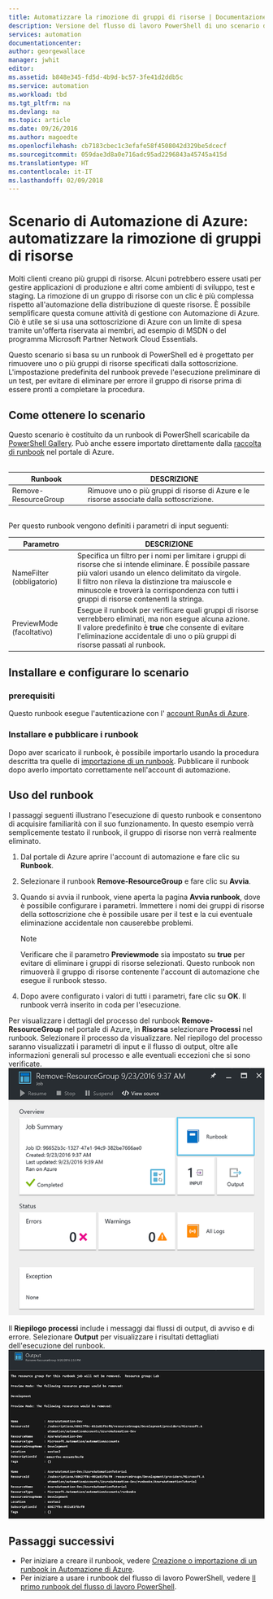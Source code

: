 ```yaml
---
title: Automatizzare la rimozione di gruppi di risorse | Documentazione Microsoft
description: Versione del flusso di lavoro PowerShell di uno scenario di Automazione di Azure che include runbook per rimuovere tutti i gruppi di risorse nella sottoscrizione.
services: automation
documentationcenter: 
author: georgewallace
manager: jwhit
editor: 
ms.assetid: b848e345-fd5d-4b9d-bc57-3fe41d2ddb5c
ms.service: automation
ms.workload: tbd
ms.tgt_pltfrm: na
ms.devlang: na
ms.topic: article
ms.date: 09/26/2016
ms.author: magoedte
ms.openlocfilehash: cb7183cbec1c3efafe58f4508042d329be5dcecf
ms.sourcegitcommit: 059dae3d8a0e716adc95ad2296843a45745a415d
ms.translationtype: HT
ms.contentlocale: it-IT
ms.lasthandoff: 02/09/2018
---
```

# <a name="azure-automation-scenario---automate-removal-of-resource-groups"></a>Scenario di Automazione di Azure: automatizzare la rimozione di gruppi di risorse
Molti clienti creano più gruppi di risorse. Alcuni potrebbero essere usati per gestire applicazioni di produzione e altri come ambienti di sviluppo, test e staging. La rimozione di un gruppo di risorse con un clic è più complessa rispetto all'automazione della distribuzione di queste risorse. È possibile semplificare questa comune attività di gestione con Automazione di Azure. Ciò è utile se si usa una sottoscrizione di Azure con un limite di spesa tramite un'offerta riservata ai membri, ad esempio di MSDN o del programma Microsoft Partner Network Cloud Essentials.

Questo scenario si basa su un runbook di PowerShell ed è progettato per rimuovere uno o più gruppi di risorse specificati dalla sottoscrizione. L'impostazione predefinita del runbook prevede l'esecuzione preliminare di un test, per evitare di eliminare per errore il gruppo di risorse prima di essere pronti a completare la procedura.   

## <a name="getting-the-scenario"></a>Come ottenere lo scenario
Questo scenario è costituito da un runbook di PowerShell scaricabile da [PowerShell Gallery](https://www.powershellgallery.com/packages/Remove-ResourceGroup/1.0/DisplayScript). Può anche essere importato direttamente dalla [raccolta di runbook](automation-runbook-gallery.md) nel portale di Azure.<br><br>

| Runbook | DESCRIZIONE |
| --- | --- |
| Remove-ResourceGroup |Rimuove uno o più gruppi di risorse di Azure e le risorse associate dalla sottoscrizione. |

<br>
Per questo runbook vengono definiti i parametri di input seguenti:

| Parametro | DESCRIZIONE |
| --- | --- |
| NameFilter (obbligatorio) |Specifica un filtro per i nomi per limitare i gruppi di risorse che si intende eliminare. È possibile passare più valori usando un elenco delimitato da virgole.<br>Il filtro non rileva la distinzione tra maiuscole e minuscole e troverà la corrispondenza con tutti i gruppi di risorse contenenti la stringa. |
| PreviewMode (facoltativo) |Esegue il runbook per verificare quali gruppi di risorse verrebbero eliminati, ma non esegue alcuna azione.<br>Il valore predefinito è **true** che consente di evitare l'eliminazione accidentale di uno o più gruppi di risorse passati al runbook. |

## <a name="install-and-configure-this-scenario"></a>Installare e configurare lo scenario
### <a name="prerequisites"></a>prerequisiti
Questo runbook esegue l'autenticazione con l' [account RunAs di Azure](automation-sec-configure-azure-runas-account.md).    

### <a name="install-and-publish-the-runbooks"></a>Installare e pubblicare i runbook
Dopo aver scaricato il runbook, è possibile importarlo usando la procedura descritta tra quelle di [importazione di un runbook](automation-creating-importing-runbook.md#importing-a-runbook-from-a-file-into-azure-automation). Pubblicare il runbook dopo averlo importato correttamente nell'account di automazione.

## <a name="using-the-runbook"></a>Uso del runbook
I passaggi seguenti illustrano l'esecuzione di questo runbook e consentono di acquisire familiarità con il suo funzionamento. In questo esempio verrà semplicemente testato il runbook, il gruppo di risorse non verrà realmente eliminato.  

1. Dal portale di Azure aprire l'account di automazione e fare clic su **Runbook**.
2. Selezionare il runbook **Remove-ResourceGroup** e fare clic su **Avvia**.
3. Quando si avvia il runbook, viene aperta la pagina **Avvia runbook**, dove è possibile configurare i parametri. Immettere i nomi dei gruppi di risorse della sottoscrizione che è possibile usare per il test e la cui eventuale eliminazione accidentale non causerebbe problemi.

   > [!NOTE]
   > Verificare che il parametro **Previewmode** sia impostato su **true** per evitare di eliminare i gruppi di risorse selezionati. Questo runbook non rimuoverà il gruppo di risorse contenente l'account di automazione che esegue il runbook stesso.  
   >
   >
1. Dopo avere configurato i valori di tutti i parametri, fare clic su **OK**. Il runbook verrà inserito in coda per l'esecuzione.  

Per visualizzare i dettagli del processo del runbook **Remove-ResourceGroup** nel portale di Azure, in **Risorsa** selezionare **Processi** nel runbook. Selezionare il processo da visualizzare. Nel riepilogo del processo saranno visualizzati i parametri di input e il flusso di output, oltre alle informazioni generali sul processo e alle eventuali eccezioni che si sono verificate.<br> ![Stato del processo del runbook Remove-ResourceGroup](media/automation-scenario-remove-resourcegroup/remove-resourcegroup-runbook-job-status.png)

Il **Riepilogo processi** include i messaggi dai flussi di output, di avviso e di errore. Selezionare **Output** per visualizzare i risultati dettagliati dell'esecuzione del runbook.<br> ![Risultati di output del runbook Remove-ResourceGroup](media/automation-scenario-remove-resourcegroup/remove-resourcegroup-runbook-job-output.png)

## <a name="next-steps"></a>Passaggi successivi
* Per iniziare a creare il runbook, vedere [Creazione o importazione di un runbook in Automazione di Azure](automation-creating-importing-runbook.md).
* Per iniziare a usare i runbook del flusso di lavoro PowerShell, vedere [Il primo runbook del flusso di lavoro PowerShell](automation-first-runbook-textual.md).

